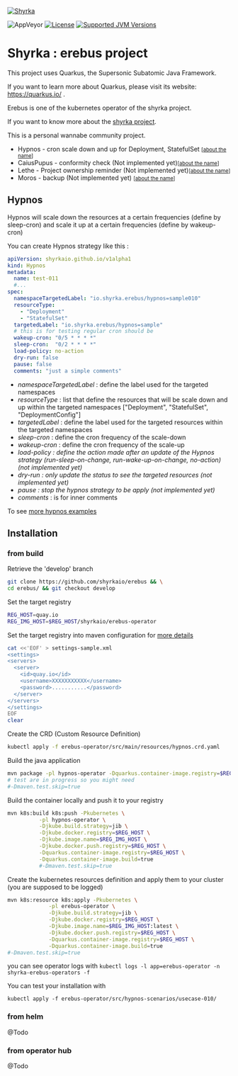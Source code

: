 [![Shyrka](https://www.parisjug.org/xwiki/wiki/oldversion/download/Dark/Shryka/shyrka-64-erebus.svg)](https://quarkus.io/)

![AppVeyor](https://img.shields.io/appveyor/build/kanedafromparis/erebus?style=flat-square)
[![License](https://img.shields.io/github/license/quarkusio/quarkus?style=for-the-badge&logo=apache)](https://www.apache.org/licenses/LICENSE-2.0)
[![Supported JVM Versions](https://img.shields.io/badge/JVM-11-brightgreen.svg?style=for-the-badge&logo=Java)](https://github.com/quarkusio/quarkus/actions/runs/113853915/)


# Shyrka : erebus project

This project uses Quarkus, the Supersonic Subatomic Java Framework.

If you want to learn more about Quarkus, please visit its website: https://quarkus.io/ .

Erebus is one of the kubernetes operator of the shyrka project. 

If you want to know more about the [shyrka project](https://shyrka.io).

This is a personal wannabe community project.
- Hypnos - cron scale down and up for Deployment, StatefulSet <small>[<a href="https://en.wikipedia.org/wiki/Hypnos">about the name</a>]</small>
- CaiusPupus - conformity check (Not implemented yet)<small>[<a href="https://en.wikipedia.org/wiki/Caius_Pupus">about the name</a>]</small>
- Lethe - Project ownership reminder (Not implemented yet)<small>[<a href="https://en.wikipedia.org/wiki/Lethe">about the name</a>]</small>
- Moros - backup (Not implemented yet) <small>[<a href="https://en.wikipedia.org/wiki/Moros">about the name</a>]</small>


## Hypnos

Hypnos will scale down the resources at a certain frequencies (define by sleep-cron) and scale it up at a certain frequencies (define by wakeup-cron)
  
  You can create Hypnos strategy like this :
  
```yaml
apiVersion: shyrkaio.github.io/v1alpha1
kind: Hypnos
metadata:
  name: test-011
  #...
spec:
  namespaceTargetedLabel: "io.shyrka.erebus/hypnos=sample010"
  resourceType:
    - "Deployment"
    - "StatefulSet"
  targetedLabel: "io.shyrka.erebus/hypnos=sample"
  # this is for testing regular cron should be
  wakeup-cron: "0/5 * * * *"
  sleep-cron:  "0/2 * * * *"
  load-policy: no-action 
  dry-run: false 
  pause: false 
  comments: "just a simple comments"
```

  - <i>namespaceTargetedLabel</i> : define the label used for the targeted namespaces 
  - <i>resourceType</i> : list that define the resources that will be scale down and up within the targeted namespaces ["Deployment", "StatefulSet", "DeploymentConfig"]
  - <i>targetedLabel</i> : define the label used for the targeted resources within the targeted namespaces
  - <i>sleep-cron</i> : define the cron frequency of the scale-down
  - <i>wakeup-cron</i> : define the cron frequency of the scale-up
  - _<i>load-policy</i> : define the action made after an update of the Hypnos strategy (run-sleep-on-change, run-wake-up-on-change, no-action) (not implemented yet)_
  - _<i>dry-run</i> : only update the status to see the targeted resources (not implemented yet)_
  - _<i>pause</i> : stop the hypnos strategy to be apply (not implemented yet)_
  - <i>comments</i> : is for inner comments

To see [more hypnos examples](erebus-operator/src/hypnos-scenarios/ReadMe.md)

## Installation

### from build

Retrieve the 'develop' branch 
```bash
git clone https://github.com/shyrkaio/erebus && \
cd erebus/ && git checkout develop
```

Set the target registry
```bash
REG_HOST=quay.io
REG_IMG_HOST=$REG_HOST/shyrkaio/erebus-operator
```

Set the target registry into maven configuration for [more details](http://maven.apache.org/settings.html#) 
```bash
cat <<'EOF' > settings-sample.xml
<settings>
<servers>
  <server>
    <id>quay.io</id>
    <username>XXXXXXXXXXX</username>
    <password>...........</password>
  </server>
</servers>
</settings>
EOF
clear
```

Create the CRD (Custom Resource Definition)

```bash
kubectl apply -f erebus-operator/src/main/resources/hypnos.crd.yaml
```

Build the java application

```bash
mvn package -pl hypnos-operator -Dquarkus.container-image.registry=$REG_HOST 
# test are in progress so you might need
#-Dmaven.test.skip=true
```

Build the container locally and push it to your registry
```bash
mvn k8s:build k8s:push -Pkubernetes \
          -pl hypnos-operator \
          -Djkube.build.strategy=jib \
          -Djkube.docker.registry=$REG_HOST \
          -Djkube.image.name=$REG_IMG_HOST \
          -Djkube.docker.push.registry=$REG_HOST \
          -Dquarkus.container-image.registry=$REG_HOST \
          -Dquarkus.container-image.build=true  
          #-Dmaven.test.skip=true
```

Create the kubernetes resources definition and apply them to your cluster (you are supposed to be logged)

```bash
mvn k8s:resource k8s:apply -Pkubernetes \
             -pl erebus-operator \
             -Djkube.build.strategy=jib \
             -Djkube.docker.registry=$REG_HOST \
             -Djkube.image.name=$REG_IMG_HOST:latest \
             -Djkube.docker.push.registry=$REG_HOST \
             -Dquarkus.container-image.registry=$REG_HOST \
             -Dquarkus.container-image.build=true 
#-Dmaven.test.skip=true
```

you can see operator logs with `kubectl logs -l app=erebus-operator -n shyrka-erebus-operators -f`

You can test your installation with 
```
kubectl apply -f erebus-operator/src/hypnos-scenarios/usecase-010/
```

### from helm 
@Todo

### from operator hub
@Todo